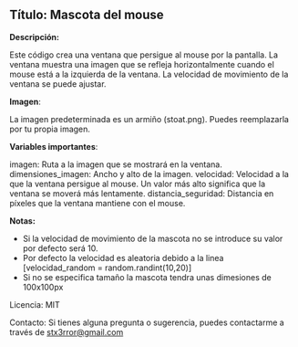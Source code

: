 ## Título: Mascota del mouse

**Descripción:**

Este código crea una ventana que persigue al mouse por la pantalla. La ventana muestra una imagen que se refleja horizontalmente cuando el mouse está a la izquierda de la ventana. La velocidad de movimiento de la ventana se puede ajustar.

**Imagen**:

La imagen predeterminada es un armiño (stoat.png). Puedes reemplazarla por tu propia imagen.

**Variables importantes**:

imagen: Ruta a la imagen que se mostrará en la ventana.
dimensiones_imagen: Ancho y alto de la imagen.
velocidad: Velocidad a la que la ventana persigue al mouse. Un valor más alto significa que la ventana se moverá más lentamente.
distancia_seguridad: Distancia en píxeles que la ventana mantiene con el mouse.

**Notas:**

- Si la velocidad de movimiento de la mascota no se introduce su valor por defecto será 10.
- Por defecto la velocidad es aleatoria debido a la linea [velocidad_random = random.randint(10,20)]
- Si no se especifica tamaño la mascota tendra unas dimesiones de 100x100px

Licencia:
MIT

Contacto:
Si tienes alguna pregunta o sugerencia, puedes contactarme a través de stx3rror@gmail.com